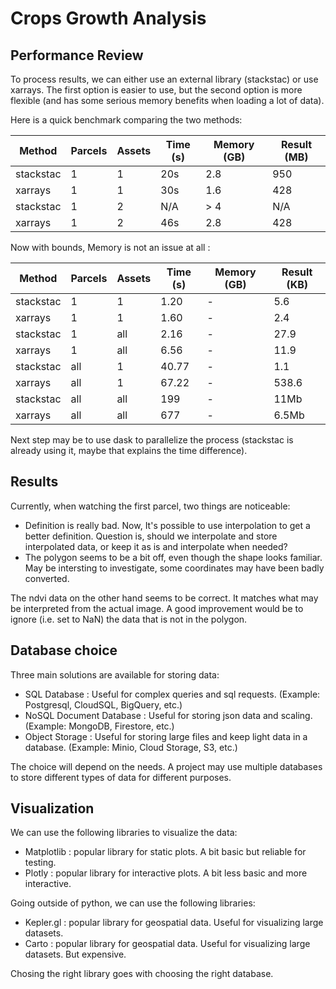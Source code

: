 # Crops Growth Analysis

## Performance Review

To process results, we can either use an external library (stackstac) or use xarrays. The first option is easier to use, but the second option is more flexible (and has some serious memory benefits when loading a lot of data).

Here is a quick benchmark comparing the two methods:

| Method    | Parcels | Assets | Time (s) | Memory (GB) | Result (MB) |
| --------- | ------- | ------ | -------- | ----------- | ----------- |
| stackstac | 1       | 1      | 20s      | 2.8         | 950         |
| xarrays   | 1       | 1      | 30s      | 1.6         | 428         |
| stackstac | 1       | 2      | N/A      | > 4         | N/A         |
| xarrays   | 1       | 2      | 46s      | 2.8         | 428         |

Now with bounds, Memory is not an issue at all :

| Method    | Parcels | Assets | Time (s) | Memory (GB) | Result (KB) |
| --------- | ------- | ------ | -------- | ----------- | ----------- |
| stackstac | 1       | 1      | 1.20     | -           | 5.6         |
| xarrays   | 1       | 1      | 1.60     | -           | 2.4         |
| stackstac | 1       | all    | 2.16     | -           | 27.9        |
| xarrays   | 1       | all    | 6.56     | -           | 11.9        |
| stackstac | all     | 1      | 40.77    | -           | 1.1         |
| xarrays   | all     | 1      | 67.22    | -           | 538.6       |
| stackstac | all     | all    | 199      | -           | 11Mb        |
| xarrays   | all     | all    | 677      | -           | 6.5Mb       |

Next step may be to use dask to parallelize the process (stackstac is already using it, maybe that explains the time difference).

## Results

Currently, when watching the first parcel, two things are noticeable:

- Definition is really bad. Now, It's possible to use interpolation to get a better definition.
  Question is, should we interpolate and store interpolated data, or keep it as is and interpolate when needed?
- The polygon seems to be a bit off, even though the shape looks familiar.
  May be intersting to investigate, some coordinates may have been badly converted.

The ndvi data on the other hand seems to be correct. It matches what may be interpreted from the actual image.
A good improvement would be to ignore (i.e. set to NaN) the data that is not in the polygon.

## Database choice

Three main solutions are available for storing data:

- SQL Database : Useful for complex queries and sql requests. (Example: Postgresql, CloudSQL, BigQuery, etc.)
- NoSQL Document Database : Useful for storing json data and scaling. (Example: MongoDB, Firestore, etc.)
- Object Storage : Useful for storing large files and keep light data in a database. (Example: Minio, Cloud Storage, S3, etc.)

The choice will depend on the needs. A project may use multiple databases to store different types of data for different purposes.

## Visualization

We can use the following libraries to visualize the data:

- Matplotlib : popular library for static plots. A bit basic but reliable for testing.
- Plotly : popular library for interactive plots. A bit less basic and more interactive.

Going outside of python, we can use the following libraries:

- Kepler.gl : popular library for geospatial data. Useful for visualizing large datasets.
- Carto : popular library for geospatial data. Useful for visualizing large datasets. But expensive.

Chosing the right library goes with choosing the right database.